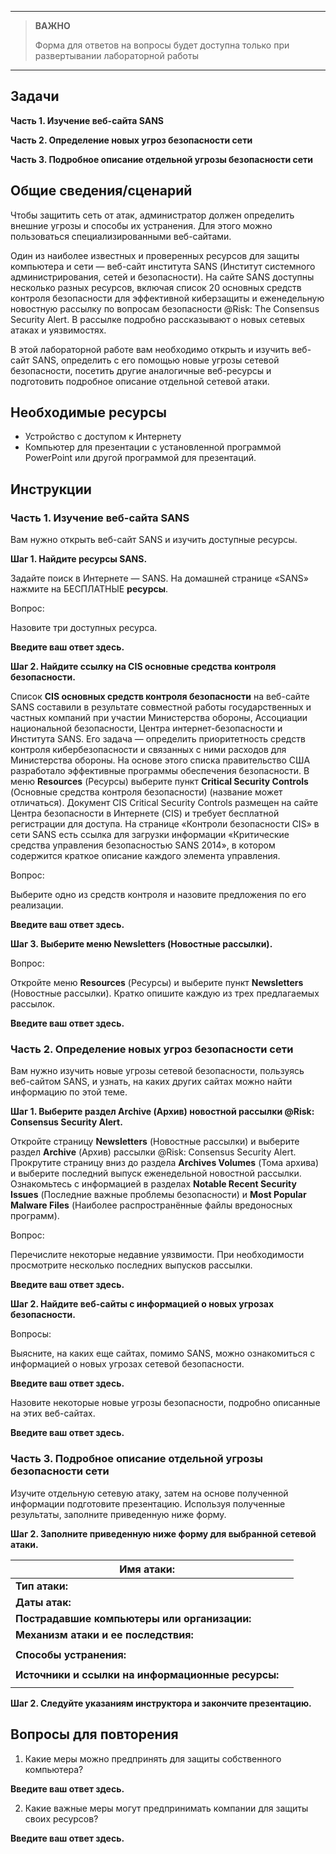 
---

> **ВАЖНО**
> 
> Форма для ответов на вопросы будет доступна только при развертывании лабораторной работы 

---

## Задачи

**Часть 1. Изучение веб-сайта SANS**

**Часть 2. Определение новых угроз безопасности сети**

**Часть 3. Подробное описание отдельной угрозы безопасности сети**

## Общие сведения/сценарий

Чтобы защитить сеть от атак, администратор должен определить внешние угрозы и способы их устранения. Для этого можно пользоваться специализированными веб-сайтами.

Один из наиболее известных и проверенных ресурсов для защиты компьютера и сети — веб-сайт института SANS (Институт системного администрирования, сетей и безопасности). На сайте SANS доступны несколько разных ресурсов, включая список 20 основных средств контроля безопасности для эффективной киберзащиты и еженедельную новостную рассылку по вопросам безопасности @Risk: The Consensus Security Alert. В рассылке подробно рассказывают о новых сетевых атаках и уязвимостях.

В этой лабораторной работе вам необходимо открыть и изучить веб-сайт SANS, определить с его помощью новые угрозы сетевой безопасности, посетить другие аналогичные веб-ресурсы и подготовить подробное описание отдельной сетевой атаки.

## Необходимые ресурсы

-   Устройство с доступом к Интернету
-   Компьютер для презентации с установленной программой PowerPoint или другой программой для презентаций.

## Инструкции

### Часть 1. Изучение веб-сайта SANS

Вам нужно открыть веб-сайт SANS и изучить доступные ресурсы.

**Шаг 1. Найдите ресурсы SANS.**

Задайте поиск в Интернете — SANS. На домашней странице «SANS» нажмите на БЕСПЛАТНЫЕ **ресурсы**.

Вопрос:

Назовите три доступных ресурса.

**Введите ваш ответ здесь.**

**Шаг 2. Найдите ссылку на CIS основные средства контроля безопасности.**

Список **CIS основных средств контроля безопасности** на веб-сайте SANS составили в результате совместной работы государственных и частных компаний при участии Министерства обороны, Ассоциации национальной безопасности, Центра интернет-безопасности и Института SANS. Его задача — определить приоритетность средств контроля кибербезопасности и связанных с ними расходов для Министерства обороны. На основе этого списка правительство США разработало эффективные программы обеспечения безопасности. В меню **Resources** (Ресурсы) выберите пункт **Critical Security Controls** (Основные средства контроля безопасности) (название может отличаться). Документ CIS Critical Security Controls размещен на сайте Центра безопасности в Интернете (CIS) и требует бесплатной регистрации для доступа. На странице «Контроли безопасности CIS» в сети SANS есть ссылка для загрузки информации «Критические средства управления безопасностью SANS 2014», в котором содержится краткое описание каждого элемента управления.

Вопрос:

Выберите одно из средств контроля и назовите предложения по его реализации.

**Введите ваш ответ здесь.**

**Шаг 3. Выберите меню Newsletters (Новостные рассылки).**

Вопрос:

Откройте меню **Resources** (Ресурсы) и выберите пункт **Newsletters** (Новостные рассылки). Кратко опишите каждую из трех предлагаемых рассылок.

**Введите ваш ответ здесь.**

### Часть 2. Определение новых угроз безопасности сети

Вам нужно изучить новые угрозы сетевой безопасности, пользуясь веб-сайтом SANS, и узнать, на каких других сайтах можно найти информацию по этой теме.

**Шаг 1. Выберите раздел Archive (Архив) новостной рассылки @Risk: Consensus Security Alert.**

Откройте страницу **Newsletters** (Новостные рассылки) и выберите раздел **Archive** (Архив) рассылки @Risk: Consensus Security Alert. Прокрутите страницу вниз до раздела **Archives Volumes** (Тома архива) и выберите последний выпуск еженедельной новостной рассылки. Ознакомьтесь с информацией в разделах **Notable Recent Security Issues** (Последние важные проблемы безопасности) и **Most Popular Malware Files** (Наиболее распространённые файлы вредоносных программ).

Вопрос:

Перечислите некоторые недавние уязвимости. При необходимости просмотрите несколько последних выпусков рассылки.

**Введите ваш ответ здесь.**

**Шаг 2. Найдите веб-сайты с информацией о новых угрозах безопасности.**

Вопросы:

Выясните, на каких еще сайтах, помимо SANS, можно ознакомиться с информацией о новых угрозах сетевой безопасности.

**Введите ваш ответ здесь.**

Назовите некоторые новые угрозы безопасности, подробно описанные на этих веб-сайтах.

**Введите ваш ответ здесь.**

### Часть 3. Подробное описание отдельной угрозы безопасности сети

Изучите отдельную сетевую атаку, затем на основе полученной информации подготовите презентацию. Используя полученные результаты, заполните приведенную ниже форму.

**Шаг 2. Заполните приведенную ниже форму для выбранной сетевой атаки.**

| **Имя атаки:**                                    |   |
|---------------------------------------------------|---|
| **Тип атаки:**                                    |   |
| **Даты атак:**                                    |   |
| **Пострадавшие компьютеры или организации:**      |   |
| **Механизм атаки и ее последствия:**              |   |
|                                                   |   |
| **Способы устранения:**                           |   |
|                                                   |   |
| **Источники и ссылки на информационные ресурсы:** |   |
|                                                   |   |

**Шаг 2. Следуйте указаниям инструктора и закончите презентацию.**

## Вопросы для повторения

1.  Какие меры можно предпринять для защиты собственного компьютера?

**Введите ваш ответ здесь.**

2.  Какие важные меры могут предпринимать компании для защиты своих ресурсов?

**Введите ваш ответ здесь.**
